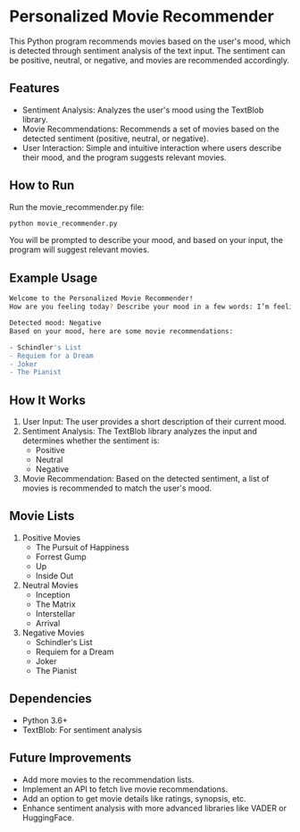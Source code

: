 # Personalized Movie Recommender
This Python program recommends movies based on the user's mood, which is detected through sentiment analysis of the text input. The sentiment can be positive, neutral, or negative, and movies are recommended accordingly.

## Features
* Sentiment Analysis: Analyzes the user's mood using the TextBlob library.
* Movie Recommendations: Recommends a set of movies based on the detected sentiment (positive, neutral, or negative).
* User Interaction: Simple and intuitive interaction where users describe their mood, and the program suggests relevant movies.

## How to Run
Run the movie_recommender.py file:
```bash
python movie_recommender.py
```
You will be prompted to describe your mood, and based on your input, the program will suggest relevant movies.

## Example Usage
```bash
Welcome to the Personalized Movie Recommender!
How are you feeling today? Describe your mood in a few words: I’m feeling a bit down.

Detected mood: Negative
Based on your mood, here are some movie recommendations:

- Schindler's List
- Requiem for a Dream
- Joker
- The Pianist
```

## How It Works
1. User Input: The user provides a short description of their current mood.
2. Sentiment Analysis: The TextBlob library analyzes the input and determines whether the sentiment is:
    * Positive
    * Neutral
    * Negative
3. Movie Recommendation: Based on the detected sentiment, a list of movies is recommended to match the user's mood.

## Movie Lists
1. Positive Movies
    * The Pursuit of Happiness
    * Forrest Gump
    * Up
    * Inside Out
2. Neutral Movies
    * Inception
    * The Matrix
    * Interstellar
    * Arrival
3. Negative Movies
    * Schindler's List
    * Requiem for a Dream
    * Joker
    * The Pianist

## Dependencies
* Python 3.6+
* TextBlob: For sentiment analysis

## Future Improvements
* Add more movies to the recommendation lists.
* Implement an API to fetch live movie recommendations.
* Add an option to get movie details like ratings, synopsis, etc.
* Enhance sentiment analysis with more advanced libraries like VADER or HuggingFace.